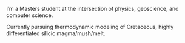 I’m a Masters student at the intersection of physics, geoscience, and computer science. 

Currently pursuing thermodynamic modeling of Cretaceous, highly differentiated silicic magma/mush/melt. 

<!---
astromarb/astromarb is a ✨ special ✨ repository because its `README.md` (this file) appears on your GitHub profile.
You can click the Preview link to take a look at your changes.
--->
